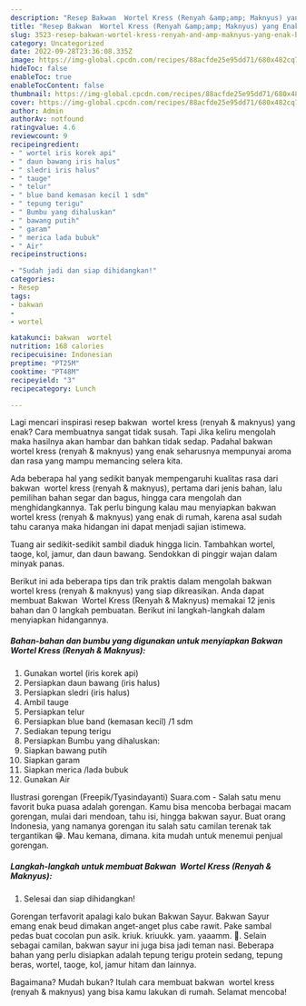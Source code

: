 ```yaml
---
description: "Resep Bakwan  Wortel Kress (Renyah &amp;amp; Maknyus) yang Enak Banget, Buat Buka Puasa Lezat"
title: "Resep Bakwan  Wortel Kress (Renyah &amp;amp; Maknyus) yang Enak Banget, Buat Buka Puasa Lezat"
slug: 3523-resep-bakwan-wortel-kress-renyah-and-amp-maknyus-yang-enak-banget-buat-buka-puasa-lezat
category: Uncategorized
date: 2022-09-28T23:36:08.335Z
image: https://img-global.cpcdn.com/recipes/88acfde25e95dd71/680x482cq70/bakwan-wortel-kress-renyah-maknyus-foto-resep-utama.jpg
hideToc: false
enableToc: true
enableTocContent: false
thumbnail: https://img-global.cpcdn.com/recipes/88acfde25e95dd71/680x482cq70/bakwan-wortel-kress-renyah-maknyus-foto-resep-utama.jpg
cover: https://img-global.cpcdn.com/recipes/88acfde25e95dd71/680x482cq70/bakwan-wortel-kress-renyah-maknyus-foto-resep-utama.jpg
author: Admin
authorAv: notfound
ratingvalue: 4.6
reviewcount: 9
recipeingredient:
- " wortel iris korek api"
- " daun bawang iris halus"
- " sledri iris halus"
- " tauge"
- " telur"
- " blue band kemasan kecil 1 sdm"
- " tepung terigu"
- " Bumbu yang dihaluskan"
- " bawang putih"
- " garam"
- " merica lada bubuk"
- " Air"
recipeinstructions:

- "Sudah jadi dan siap dihidangkan!"
categories:
- Resep
tags:
- bakwan
- 
- wortel

katakunci: bakwan  wortel 
nutrition: 168 calories
recipecuisine: Indonesian
preptime: "PT25M"
cooktime: "PT48M"
recipeyield: "3"
recipecategory: Lunch

---
```



Lagi mencari inspirasi resep bakwan  wortel kress (renyah &amp; maknyus) yang enak? Cara membuatnya sangat tidak susah. Tapi Jika keliru mengolah maka hasilnya akan hambar dan bahkan tidak sedap. Padahal bakwan  wortel kress (renyah &amp; maknyus) yang enak seharusnya mempunyai aroma dan rasa yang mampu memancing selera kita.


Ada beberapa hal yang sedikit banyak mempengaruhi kualitas rasa dari bakwan  wortel kress (renyah &amp; maknyus), pertama dari jenis bahan, lalu pemilihan bahan segar dan bagus, hingga cara mengolah dan menghidangkannya. Tak perlu bingung kalau mau menyiapkan bakwan  wortel kress (renyah &amp; maknyus) yang enak di rumah, karena asal sudah tahu caranya maka hidangan ini dapat menjadi sajian istimewa.

Tuang air sedikit-sedikit sambil diaduk hingga licin. Tambahkan wortel, taoge, kol, jamur, dan daun bawang. Sendokkan di pinggir wajan dalam minyak panas.


Berikut ini ada beberapa tips dan trik praktis dalam mengolah bakwan  wortel kress (renyah &amp; maknyus) yang siap dikreasikan. Anda dapat membuat Bakwan  Wortel Kress (Renyah &amp; Maknyus) memakai 12 jenis bahan dan 0 langkah pembuatan. Berikut ini langkah-langkah dalam menyiapkan hidangannya.

<!--inarticleads1-->

##### Bahan-bahan dan bumbu yang digunakan untuk menyiapkan Bakwan  Wortel Kress (Renyah &amp; Maknyus):

1. Gunakan  wortel (iris korek api)
1. Persiapkan  daun bawang (iris halus)
1. Persiapkan  sledri (iris halus)
1. Ambil  tauge
1. Persiapkan  telur
1. Persiapkan  blue band (kemasan kecil) /1 sdm
1. Sediakan  tepung terigu
1. Persiapkan  Bumbu yang dihaluskan:
1. Siapkan  bawang putih
1. Siapkan  garam
1. Siapkan  merica /lada bubuk
1. Gunakan  Air


Ilustrasi gorengan (Freepik/Tyasindayanti) Suara.com - Salah satu menu favorit buka puasa adalah gorengan. Kamu bisa mencoba berbagai macam gorengan, mulai dari mendoan, tahu isi, hingga bakwan sayur. Buat orang Indonesia, yang namanya gorengan itu salah satu camilan terenak tak tergantikan 😁. Mau kemana, dimana. kita mudah untuk menemui penjual gorengan. 

<!--inarticleads2-->

##### Langkah-langkah untuk membuat Bakwan  Wortel Kress (Renyah &amp; Maknyus):


1. Selesai dan siap dihidangkan!

Gorengan terfavorit apalagi kalo bukan Bakwan Sayur. Bakwan Sayur emang enak beud dimakan anget-anget plus cabe rawit. Pake sambal pedas buat cocolan pun asik. kriuk. kriuukk. yam. yaaamm. 🤤. Selain sebagai camilan, bakwan sayur ini juga bisa jadi teman nasi. Beberapa bahan yang perlu disiapkan adalah tepung terigu protein sedang, tepung beras, wortel, taoge, kol, jamur hitam dan lainnya. 

Bagaimana? Mudah bukan? Itulah cara membuat bakwan  wortel kress (renyah &amp; maknyus) yang bisa kamu lakukan di rumah. Selamat mencoba!
